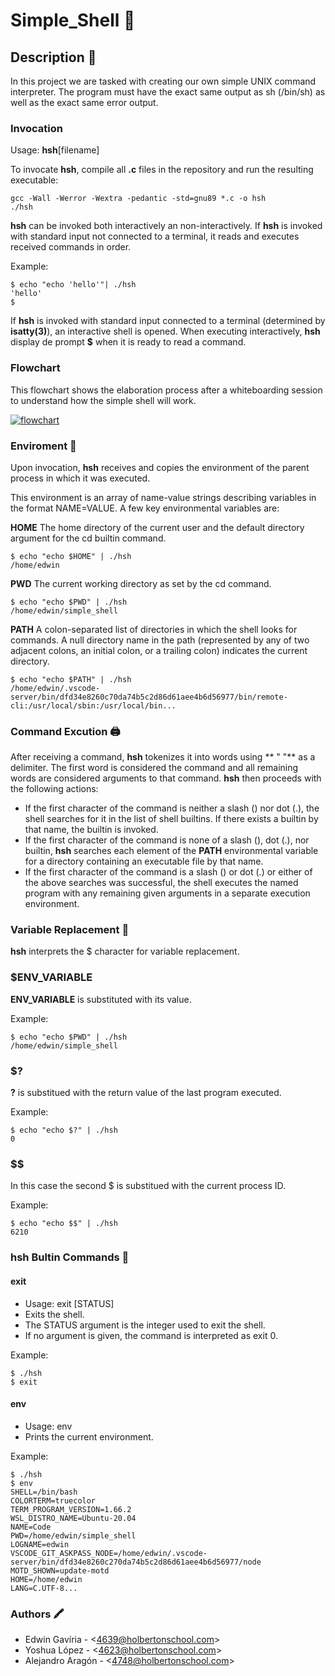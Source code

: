 # **Simple_Shell** :shell:

## Description :scroll:

In this project we are tasked with creating our own simple UNIX command interpreter. The program must have the exact same output as sh (/bin/sh) as well as the exact same error output.

### Invocation

Usage: **hsh**[filename]

To invocate **hsh**, compile all **.c** files in the repository and run the resulting executable:

~~~
gcc -Wall -Werror -Wextra -pedantic -std=gnu89 *.c -o hsh
./hsh
~~~

**hsh** can be invoked both interactively an non-interactively. If **hsh** is invoked with standard input not connected to a terminal, it reads and executes received commands in order.

Example:

~~~
$ echo "echo 'hello'"| ./hsh
'hello'
$
~~~

If **hsh** is invoked with standard input connected to a terminal (determined by **isatty(3)**), an interactive shell is opened. When executing interactively, **hsh** display de prompt **$** when it is ready to read a command.

### Flowchart

This flowchart shows the elaboration process after a whiteboarding session to understand how the simple shell will work.

<a href="https://ibb.co/ZmK9cb9"><img src="https://i.ibb.co/jRGt3jt/flowchart.jpg" alt="flowchart" border="0"></a>

### Enviroment :evergreen_tree:

Upon invocation, **hsh** receives and copies the environment of the parent process in which it was executed.

This environment is an array of name-value strings describing variables in the format NAME=VALUE. A few key environmental variables are:

**HOME**
The home directory of the current user and the default directory argument for the cd builtin command.

~~~
$ echo "echo $HOME" | ./hsh
/home/edwin
~~~

**PWD**
The current working directory as set by the cd command.

~~~
$ echo "echo $PWD" | ./hsh
/home/edwin/simple_shell
~~~

**PATH**
A colon-separated list of directories in which the shell looks for commands. A null directory name in the path (represented by any of two adjacent colons, an initial colon, or a trailing colon) indicates the current directory.

~~~
$ echo "echo $PATH" | ./hsh
/home/edwin/.vscode-server/bin/dfd34e8260c70da74b5c2d86d61aee4b6d56977/bin/remote-cli:/usr/local/sbin:/usr/local/bin...
~~~

### Command Excution :printer:

After receiving a command, **hsh** tokenizes it into words using ** " "**  as a delimiter. The first word is considered the command and all remaining words are considered arguments to that command. **hsh** then proceeds with the following actions:

* If the first character of the command is neither a slash (\) nor dot (.), the shell searches for it in the list of shell builtins. If there exists a builtin by that name, the builtin is invoked.
* If the first character of the command is none of a slash (\), dot (.), nor builtin, **hsh** searches each element of the **PATH** environmental variable for a directory containing an executable file by that name.
* If the first character of the command is a slash (\) or dot (.) or either of the above searches was successful, the shell executes the named program with any remaining given arguments in a separate execution environment.

### Variable Replacement :pushpin:

**hsh** interprets the $ character for variable replacement.

### $ENV_VARIABLE

**ENV_VARIABLE** is substituted with its value.

Example:
~~~
$ echo "echo $PWD" | ./hsh
/home/edwin/simple_shell
~~~

### $?

**?** is substitued with the return value of the last program executed.

Example:
~~~
$ echo "echo $?" | ./hsh
0
~~~

### $$

In this case the second $ is substitued with the current process ID.

Example:
~~~
$ echo "echo $$" | ./hsh
6210
~~~

### hsh Bultin Commands :wrench:

#### **exit**

* Usage: exit [STATUS]
* Exits the shell.
* The STATUS argument is the integer used to exit the shell.
* If no argument is given, the command is interpreted as exit 0.

Example:
~~~
$ ./hsh
$ exit
~~~

#### **env**

* Usage: env
* Prints the current environment.

Example:
~~~
$ ./hsh
$ env
SHELL=/bin/bash
COLORTERM=truecolor
TERM_PROGRAM_VERSION=1.66.2
WSL_DISTRO_NAME=Ubuntu-20.04
NAME=Code
PWD=/home/edwin/simple_shell
LOGNAME=edwin
VSCODE_GIT_ASKPASS_NODE=/home/edwin/.vscode-server/bin/dfd34e8260c270da74b5c2d86d61aee4b6d56977/node
MOTD_SHOWN=update-motd
HOME=/home/edwin
LANG=C.UTF-8...
~~~

### Authors :crayon:

* Edwin Gavíria - <<4639@holbertonschool.com>>
* Yoshua López - <<4623@holbertonschool.com>>
* Alejandro Aragón - <<4748@holbertonschool.com>>
